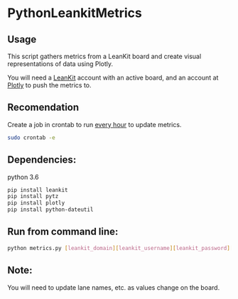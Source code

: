 # PythonLeankitMetrics

## Usage
This script gathers metrics from a LeanKit board and create visual representations of data using Plotly.  

You will need a [LeanKit](https://leankit.com/) account with an active board, and an account at [Plotly](https://plot.ly/)
to push the metrics to.

## Recomendation
Create a job in crontab to run [every hour](https://crontab.guru/every-1-hour) to update metrics.

```bash
sudo crontab -e
```

## Dependencies:  
python 3.6  
```bash
pip install leankit  
pip install pytz  
pip install plotly   
pip install python-dateutil
```
## Run from command line: 
```bash
python metrics.py [leankit_domain][leankit_username][leankit_password][plotly_username][plotly_api_key]
```

## Note:
You will need to update lane names, etc. as values change on the board.
